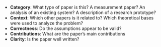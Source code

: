 - **Category**: What type of paper is this? A measurement paper? An analysis of an existing system? A description of a research prototype?
- **Context**: Which other papers is it related to? Which theoretical bases were used to analyze the problem?
- **Correctness**: Do the assumptions appear to be valid?
- **Contributions**: What are the paper’s main contributions
- **Clarity**: Is the paper well written?